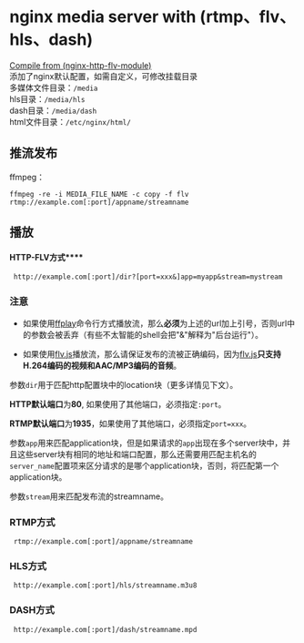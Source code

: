 # nginx media server with (rtmp、flv、hls、dash)
 [Compile from (nginx-http-flv-module)](https://github.com/winshining/nginx-http-flv-module)\
添加了nginx默认配置，如需自定义，可修改挂载目录\
多媒体文件目录：`/media`\
hls目录：`/media/hls`\
dash目录：`/media/dash`\
html文件目录：`/etc/nginx/html/`

 ## 推流发布
ffmpeg：

    ffmpeg -re -i MEDIA_FILE_NAME -c copy -f flv rtmp://example.com[:port]/appname/streamname
 
 ## 播放
 
 #### HTTP-FLV方式****
 
     http://example.com[:port]/dir?[port=xxx&]app=myapp&stream=mystream
 
 ### 注意
 
 * 如果使用[ffplay](http://www.ffmpeg.org/ffplay.html)命令行方式播放流，那么**必须**为上述的url加上引号，否则url中的参数会被丢弃（有些不太智能的shell会把"&"解释为"后台运行"）。
 
 * 如果使用[flv.js](https://github.com/Bilibili/flv.js)播放流，那么请保证发布的流被正确编码，因为[flv.js](https://github.com/Bilibili/flv.js)**只支持H.264编码的视频和AAC/MP3编码的音频**。
 
 参数`dir`用于匹配http配置块中的location块（更多详情见下文）。
 
 **HTTP默认端口**为**80**, 如果使用了其他端口，必须指定`:port`。
 
 **RTMP默认端口**为**1935**，如果使用了其他端口，必须指定`port=xxx`。
 
 参数`app`用来匹配application块，但是如果请求的`app`出现在多个server块中，并且这些server块有相同的地址和端口配置，那么还需要用匹配主机名的`server_name`配置项来区分请求的是哪个application块，否则，将匹配第一个application块。
 
 参数`stream`用来匹配发布流的streamname。
 ### RTMP方式
 
     rtmp://example.com[:port]/appname/streamname
 
 ### HLS方式
 
     http://example.com[:port]/hls/streamname.m3u8
 
 ### DASH方式
 
     http://example.com[:port]/dash/streamname.mpd